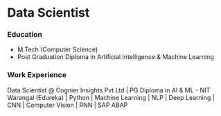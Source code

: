 # Data Scientist

### Education
- M.Tech (Computer Science)
- Post Graduation Diploma in Artificial Intelligence & Machine Learning

### Work Experience
Data Scientist @ Cognier Insights Pvt Ltd | PG Diploma in AI & ML - NIT Warangal (Edureka) | Python | Machine Learning | NLP | Deep Learning | CNN | Computer Vision | RNN | SAP ABAP

